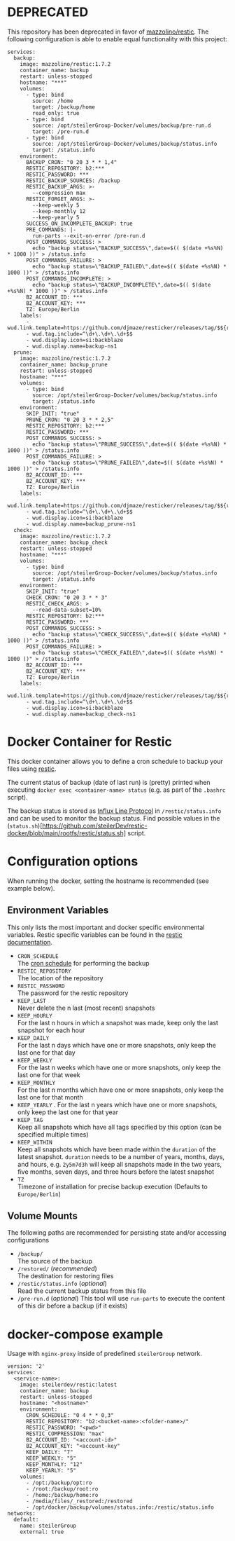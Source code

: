 # DEPRECATED

This repository has been deprecated in favor of [mazzolino/restic](https://github.com/djmaze/resticker). The following configuration is able to enable equal functionality with this project:

```
services:
  backup:
    image: mazzolino/restic:1.7.2
    container_name: backup
    restart: unless-stopped
    hostname: "***"
    volumes:
      - type: bind
        source: /home
        target: /backup/home
        read_only: true
      - type: bind
        source: /opt/steilerGroup-Docker/volumes/backup/pre-run.d
        target: /pre-run.d
      - type: bind
        source: /opt/steilerGroup-Docker/volumes/backup/status.info
        target: /status.info
    environment:
      BACKUP_CRON: "0 20 3 * * 1,4"
      RESTIC_REPOSITORY: b2:***
      RESTIC_PASSWORD: ***
      RESTIC_BACKUP_SOURCES: /backup
      RESTIC_BACKUP_ARGS: >-
        --compression max
      RESTIC_FORGET_ARGS: >-
        --keep-weekly 5
        --keep-monthly 12
        --keep-yearly 5
      SUCCESS_ON_INCOMPLETE_BACKUP: true
      PRE_COMMANDS: |-
        run-parts --exit-on-error /pre-run.d
      POST_COMMANDS_SUCCESS: >
        echo "backup status=\"BACKUP_SUCCESS\",date=$(( $(date +%s%N) * 1000 ))" > /status.info
      POST_COMMANDS_FAILURE: >
        echo "backup status=\"BACKUP_FAILED\",date=$(( $(date +%s%N) * 1000 ))" > /status.info
      POST_COMMANDS_INCOMPLETE: >
        echo "backup status=\"BACKUP_INCOMPLETE\",date=$(( $(date +%s%N) * 1000 ))" > /status.info
      B2_ACCOUNT_ID: ***
      B2_ACCOUNT_KEY: ***
      TZ: Europe/Berlin
    labels:
      - wud.link.template=https://github.com/djmaze/resticker/releases/tag/$${raw}
      - wud.tag.include=^\d+\.\d+\.\d+$$
      - wud.display.icon=si:backblaze
      - wud.display.name=backup-ns1
  prune:
    image: mazzolino/restic:1.7.2
    container_name: backup_prune
    restart: unless-stopped
    hostname: "***"
    volumes:
      - type: bind
        source: /opt/steilerGroup-Docker/volumes/backup/status.info
        target: /status.info
    environment:
      SKIP_INIT: "true"
      PRUNE_CRON: "0 20 3 * * 2,5"
      RESTIC_REPOSITORY: b2:***
      RESTIC_PASSWORD: ***
      POST_COMMANDS_SUCCESS: >
        echo "backup status=\"PRUNE_SUCCESS\",date=$(( $(date +%s%N) * 1000 ))" > /status.info
      POST_COMMANDS_FAILURE: >
        echo "backup status=\"PRUNE_FAILED\",date=$(( $(date +%s%N) * 1000 ))" > /status.info
      B2_ACCOUNT_ID: ***
      B2_ACCOUNT_KEY: ***
      TZ: Europe/Berlin
    labels:
      - wud.link.template=https://github.com/djmaze/resticker/releases/tag/$${raw}
      - wud.tag.include=^\d+\.\d+\.\d+$$
      - wud.display.icon=si:backblaze
      - wud.display.name=backup_prune-ns1
  check:
    image: mazzolino/restic:1.7.2
    container_name: backup_check
    restart: unless-stopped
    hostname: "***"
    volumes:
      - type: bind
        source: /opt/steilerGroup-Docker/volumes/backup/status.info
        target: /status.info
    environment:
      SKIP_INIT: "true"
      CHECK_CRON: "0 20 3 * * 3"
      RESTIC_CHECK_ARGS: >
        --read-data-subset=10%
      RESTIC_REPOSITORY: b2:***
      RESTIC_PASSWORD: ***
      POST_COMMANDS_SUCCESS: >
        echo "backup status=\"CHECK_SUCCESS\",date=$(( $(date +%s%N) * 1000 ))" > /status.info
      POST_COMMANDS_FAILURE: >
        echo "backup status=\"CHECK_FAILED\",date=$(( $(date +%s%N) * 1000 ))" > /status.info
      B2_ACCOUNT_ID: ***
      B2_ACCOUNT_KEY: ***
      TZ: Europe/Berlin
    labels:
      - wud.link.template=https://github.com/djmaze/resticker/releases/tag/$${raw}
      - wud.tag.include=^\d+\.\d+\.\d+$$
      - wud.display.icon=si:backblaze
      - wud.display.name=backup_check-ns1
```

# Docker Container for Restic
This docker container allows you to define a cron schedule to backup your files using [restic](https://github.com/restic/restic).

The current status of backup (date of last run) is (pretty) printed when executing `docker exec <container-name> status` (e.g. as part of the `.bashrc` script).

The backup status is stored as [Influx Line Protocol](https://docs.influxdata.com/influxdb/latest/reference/syntax/line-protocol/) in `/restic/status.info` and can be used to monitor the backup status. Find possible values in the (`status.sh`)[https://github.com/steilerDev/restic-docker/blob/main/rootfs/restic/status.sh] script.

# Configuration options
When running the docker, setting the hostname is recommended (see example below).

## Environment Variables
This only lists the most important and docker specific environmental variables. Restic specific variables can be found in the [restic documentation](https://restic.readthedocs.io/en/stable/manual_rest.html).

  - `CRON_SCHEDULE`  
    The [cron schedule](https://crontab.guru) for performing the backup
  - `RESTIC_REPOSITORY`  
    The location of the repository
  - `RESTIC_PASSWORD`  
    The password for the restic repository
  - `KEEP_LAST`  
    Never delete the n last (most recent) snapshots
  - `KEEP_HOURLY`  
    For the last n hours in which a snapshot was made, keep only the last snapshot for each hour
  - `KEEP_DAILY`  
    For the last n days which have one or more snapshots, only keep the last one for that day
  - `KEEP_WEEKLY`  
    For the last n weeks which have one or more snapshots, only keep the last one for that week
  - `KEEP_MONTHLY`  
    For the last n months which have one or more snapshots, only keep the last one for that month
  - `KEEP_YEARLY` . 
    For the last n years which have one or more snapshots, only keep the last one for that year
  - `KEEP_TAG`  
    Keep all snapshots which have all tags specified by this option (can be specified multiple times)
  - `KEEP_WITHIN`  
    Keep all snapshots which have been made within the `duration` of the latest snapshot. `duration` needs to be a number of years, months, days, and hours, e.g. `2y5m7d3h` will keep all snapshots made in the two years, five months, seven days, and three hours before the latest snapshot
  - `TZ`  
    Timezone of installation for precise backup execution (Defaults to `Europe/Berlin`)


## Volume Mounts
The following paths are recommended for persisting state and/or accessing configurations

 - `/backup/`  
    The source of the backup
 - `/restored/` (*recommended*)  
    The destination for restoring files
 - `/restic/status.info` (*optional*)  
    Read the current backup status from this file
 - `/pre-run.d` (*optional*)
    This tool will use `run-parts` to execute the content of this dir before a backup (if it exists)

# docker-compose example
Usage with `nginx-proxy` inside of predefined `steilerGroup` network.

```
version: '2'
services:
  <service-name>:
    image: steilerdev/restic:latest
    container_name: backup
    restart: unless-stopped
    hostname: "<hostname>"
    environment:
      CRON_SCHEDULE: "0 4 * * 0,3"
      RESTIC_REPOSITORY: "b2:<bucket-name>:<folder-name>/"
      RESTIC_PASSWORD: "<pwd>"
      RESTIC_COMPRESSION: "max"
      B2_ACCOUNT_ID: "<account-id>"
      B2_ACCOUNT_KEY: "<account-key"
      KEEP_DAILY: "7"
      KEEP_WEEKLY: "5"
      KEEP_MONTHLY: "12"
      KEEP_YEARLY: "5"
    volumes:
      - /opt:/backup/opt:ro
      - /root:/backup/root:ro
      - /home:/backup/home:ro
      - /media/files/_restored:/restored
      - /opt/docker/backup/volumes/status.info:/restic/status.info
networks:
  default:
    name: steilerGroup
    external: true
```